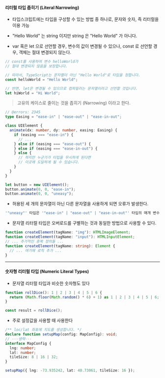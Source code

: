 #### 리터럴 타입 좁히기 (Literal Narrowing)

- 타입스크립트에는 타입을 구성할 수 있는 방법 중 하나로, 문자와 숫자, 즉 리터럴을 이용 가능

- "Hello World" 는 string 이지만 string 은 "Hello World" 가 아니다.

- var 혹은 let 으로 선언할 경우, 변수의 값이 변경될 수 있으나, const 로 선언할 경우, 객체는 절대 변경되지 않는다.

```typeScript
// const를 사용하여 변수 helloWorld가
// 절대 변경되지 않음을 보장합니다.

// 따라서, TypeScript는 문자열이 아닌 "Hello World"로 타입을 정합니다.
const helloWorld = "Hello World";

// 반면, let은 변경될 수 있으므로 컴파일러는 문자열이라고 선언할 것입니다.
let hiWorld = "Hi World";
```
> 고유의 케이스로 줄이는 것을 좁히기 (Narrowing) 이라고 한다.


```typeScript
// @errors: 2345
type Easing = "ease-in" | "ease-out" | "ease-in-out";

class UIElement {
  animate(dx: number, dy: number, easing: Easing) {
    if (easing === "ease-in") {
      // ...
    } else if (easing === "ease-out") {
    } else if (easing === "ease-in-out") {
    } else {
      // 하지만 누군가가 타입을 무시하게 된다면
      // 이곳에 도달하게 될 수 있습니다.
    }
  }
}

let button = new UIElement();
button.animate(0, 0, "ease-in");
button.animate(0, 0, "uneasy");
```

- 허용된 세 개의 문자열이 아닌 다른 문자열을 사용하게 되면 오류가 발생한다.

```typeScript
'"uneasy"' 타입은 '"ease-in" | "ease-out" | "ease-in-out"' 타입의 매개 변수에 할당할 수 없습니다.
```

- 문자열 리터럴 타입은 오버로드를 구별하는 것과 동일한 방법으로 사용할 수 있다.

```typeScript
function createElement(tagName: "img"): HTMLImageElement;
function createElement(tagName: "input"): HTMLInputElement;
// ... 추가적인 중복 정의들 ...
function createElement(tagName: string): Element {
  // ... 여기에 로직 추가 ...
}
```


***


#### 숫자형 리터럴 타입 (Numeric Literal Types)

- 문자열 리터럴 타입과 비슷한 숫자형도 있다 

```typeScript
function rollDice(): 1 | 2 | 3 | 4 | 5 | 6 {
  return (Math.floor(Math.random() * 6) + 1) as 1 | 2 | 3 | 4 | 5 | 6;
}

const result = rollDice();

```
- 주로 설정값을 사용할 때 사용한다 

```typeScript
/** loc/lat 좌표에 지도를 생성합니다. */
declare function setupMap(config: MapConfig): void;
// ---생략---
interface MapConfig {
  lng: number;
  lat: number;
  tileSize: 8 | 16 | 32;
}

setupMap({ lng: -73.935242, lat: 40.73061, tileSize: 16 });
```
